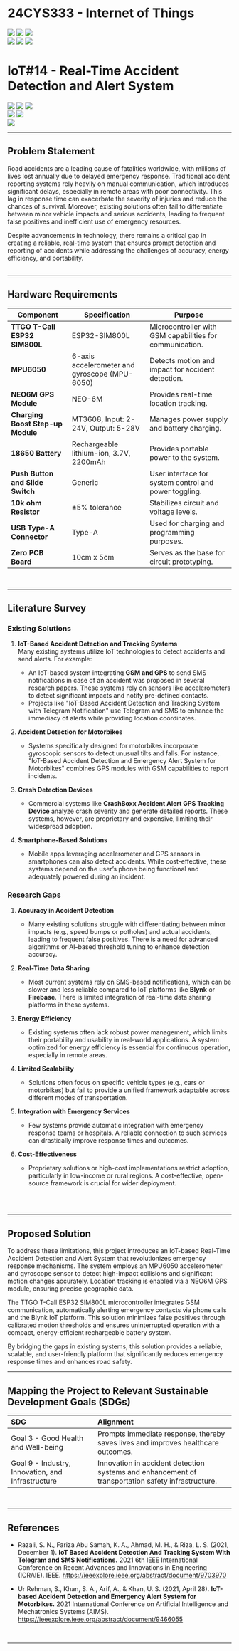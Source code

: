 # 24CYS333 - Internet of Things
![](https://img.shields.io/badge/Batch-22CYS-lightgreen) ![](https://img.shields.io/badge/UG-blue) ![](https://img.shields.io/badge/Subject-IoT-blue)
<br/>
![](https://img.shields.io/badge/Lecture-2-orange) ![](https://img.shields.io/badge/Practical-3-orange) ![](https://img.shields.io/badge/Credits-3-orange)
<br>

# IoT#14 - Real-Time Accident Detection and Alert System
![](https://img.shields.io/badge/Member-G_VETTRIVEL-gold)  ![](https://img.shields.io/badge/Member-LOGESH_R-gold)  ![](https://img.shields.io/badge/Member-RATHNESH_R-gold) <br/> 
![](https://img.shields.io/badge/SDG-3-darkgreen) ![](https://img.shields.io/badge/SDG-9-darkgreen)
<br>
![](https://img.shields.io/badge/Reviewed-23rd_Jan_2025-brown)

---

## Problem Statement
Road accidents are a leading cause of fatalities worldwide, with millions of lives lost annually due to delayed emergency response. Traditional accident reporting systems rely heavily on manual communication, which introduces significant delays, especially in remote areas with poor connectivity. This lag in response time can exacerbate the severity of injuries and reduce the chances of survival. Moreover, existing solutions often fail to differentiate between minor vehicle impacts and serious accidents, leading to frequent false positives and inefficient use of emergency resources.

Despite advancements in technology, there remains a critical gap in creating a reliable, real-time system that ensures prompt detection and reporting of accidents while addressing the challenges of accuracy, energy efficiency, and portability.
<br>
<br>

---

## Hardware Requirements
| **Component**                  | **Specification**                                        | **Purpose**                                            |
|--------------------------------|---------------------------------------------------------|-------------------------------------------------------|
| **TTGO T-Call ESP32 SIM800L**  | ESP32-SIM800L                                           | Microcontroller with GSM capabilities for communication. |
| **MPU6050**                    | 6-axis accelerometer and gyroscope (MPU-6050)          | Detects motion and impact for accident detection.     |
| **NEO6M GPS Module**           | NEO-6M                                                 | Provides real-time location tracking.                |
| **Charging Boost Step-up Module** | MT3608, Input: 2-24V, Output: 5-28V                 | Manages power supply and battery charging.           |
| **18650 Battery**              | Rechargeable lithium-ion, 3.7V, 2200mAh               | Provides portable power to the system.               |
| **Push Button and Slide Switch** | Generic                                               | User interface for system control and power toggling. |
| **10k ohm Resistor**           | ±5% tolerance                                          | Stabilizes circuit and voltage levels.               |
| **USB Type-A Connector**       | Type-A                                                 | Used for charging and programming purposes.          |
| **Zero PCB Board**             | 10cm x 5cm                                             | Serves as the base for circuit prototyping.          |
<br>

---

## Literature Survey
### Existing Solutions  
1. **IoT-Based Accident Detection and Tracking Systems**  
   Many existing systems utilize IoT technologies to detect accidents and send alerts. For example:  
   - An IoT-based system integrating **GSM and GPS** to send SMS notifications in case of an accident was proposed in several research papers. These systems rely on sensors like accelerometers to detect significant impacts and notify pre-defined contacts.  
   - Projects like "IoT-Based Accident Detection and Tracking System with Telegram Notification" use Telegram and SMS to enhance the immediacy of alerts while providing location coordinates.  

2. **Accident Detection for Motorbikes**  
   - Systems specifically designed for motorbikes incorporate gyroscopic sensors to detect unusual tilts and falls. For instance, "IoT-Based Accident Detection and Emergency Alert System for Motorbikes" combines GPS modules with GSM capabilities to report incidents.  

3. **Crash Detection Devices**  
   - Commercial systems like **CrashBoxx Accident Alert GPS Tracking Device** analyze crash severity and generate detailed reports. These systems, however, are proprietary and expensive, limiting their widespread adoption.  

4. **Smartphone-Based Solutions**  
   - Mobile apps leveraging accelerometer and GPS sensors in smartphones can also detect accidents. While cost-effective, these systems depend on the user’s phone being functional and adequately powered during an incident.

### Research Gaps  
1. **Accuracy in Accident Detection**  
   - Many existing solutions struggle with differentiating between minor impacts (e.g., speed bumps or potholes) and actual accidents, leading to frequent false positives. There is a need for advanced algorithms or AI-based threshold tuning to enhance detection accuracy.  

2. **Real-Time Data Sharing**  
   - Most current systems rely on SMS-based notifications, which can be slower and less reliable compared to IoT platforms like **Blynk** or **Firebase**. There is limited integration of real-time data sharing platforms in these systems.  

3. **Energy Efficiency**  
   - Existing systems often lack robust power management, which limits their portability and usability in real-world applications. A system optimized for energy efficiency is essential for continuous operation, especially in remote areas.  

4. **Limited Scalability**  
   - Solutions often focus on specific vehicle types (e.g., cars or motorbikes) but fail to provide a unified framework adaptable across different modes of transportation.  

5. **Integration with Emergency Services**  
   - Few systems provide automatic integration with emergency response teams or hospitals. A reliable connection to such services can drastically improve response times and outcomes.  

6. **Cost-Effectiveness**  
   - Proprietary solutions or high-cost implementations restrict adoption, particularly in low-income or rural regions. A cost-effective, open-source framework is crucial for wider deployment.
<br>
<br>

---

## Proposed Solution
To address these limitations, this project introduces an IoT-based Real-Time Accident Detection and Alert System that revolutionizes emergency response mechanisms. The system employs an MPU6050 accelerometer and gyroscope sensor to detect high-impact collisions and significant motion changes accurately. Location tracking is enabled via a NEO6M GPS module, ensuring precise geographic data.

The TTGO T-Call ESP32 SIM800L microcontroller integrates GSM communication, automatically alerting emergency contacts via phone calls and the Blynk IoT platform. This solution minimizes false positives through calibrated motion thresholds and ensures uninterrupted operation with a compact, energy-efficient rechargeable battery system.

By bridging the gaps in existing systems, this solution provides a reliable, scalable, and user-friendly platform that significantly reduces emergency response times and enhances road safety.
<br>

---

## Mapping the Project to Relevant Sustainable Development Goals (SDGs)
| SDG | Alignment |
|:---|:----------|
| Goal 3 - Good Health and Well-being | Prompts immediate response, thereby saves lives and improves healthcare outcomes. |
| Goal 9 - Industry, Innovation, and Infrastructure | Innovation in accident detection systems and enhancement of transportation safety infrastructure. |
<br>

---

## References
- Razali, S. N., Fariza Abu Samah, K. A., Ahmad, M. H., & Riza, L. S. (2021, December 1). **IoT Based Accident Detection And Tracking System With Telegram and SMS Notifications.** 2021 6th IEEE International Conference on Recent Advances and Innovations in Engineering (ICRAIE). IEEE. https://ieeexplore.ieee.org/abstract/document/9703970

- Ur Rehman, S., Khan, S. A., Arif, A., & Khan, U. S. (2021, April 28). **IoT-based Accident Detection and Emergency Alert System for Motorbikes.** 2021 International Conference on Artificial Intelligence and Mechatronics Systems (AIMS). https://ieeexplore.ieee.org/abstract/document/9466055
<br>

---

